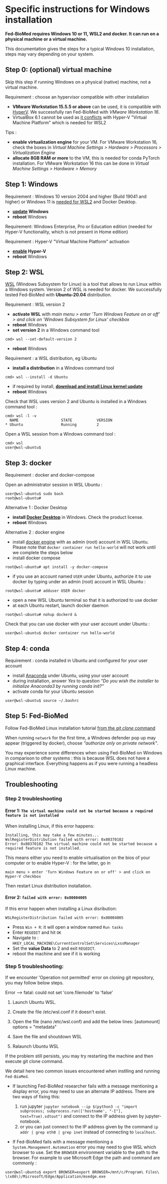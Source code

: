 # Specific instructions for Windows installation

**Fed-BioMed requires Windows 10 or 11, WSL2 and docker. It can run on a physical machine or a virtual machine.**

This documentation gives the steps for a typical Windows 10 installation, steps may vary depending on your system.


## Step 0: (optional) virtual machine

Skip this step if running Windows on a physical (native) machine, not a virtual machine.

Requirement : choose an hypervisor compatible with other installation

* **VMware Workstation 15.5.5 or above** can be used, it is compatible with [HyperV](https://blogs.vmware.com/workstation/2020/05/vmware-workstation-now-supports-hyper-v-mode.html). We successfully ran Fed-BioMed with *VMware Workstation 16*.
* VirtualBox 6.1 cannot be used as [it conflicts](https://docs.microsoft.com/en-us/troubleshoot/windows-client/application-management/virtualization-apps-not-work-with-hyper-v) with Hyper-V "Virtual Machine Platform" which is needed for WSL2

Tips :

* **enable virtualization engine** for your VM. For VMware Workstation 16, check the boxes in *Virtual Machine Settings > Hardware > Processors > Virtualization Engine*
* **allocate 8GB RAM or more** to the VM, this is needed for conda PyTorch installation. For VMware Workstation 16 this can be done in *Virtual Machine Settings > Hardware > Memory*

## Step 1: Windows

Requirement : Windows 10 version 2004 and higher (Build 19041 and higher) or Windows 11 is [needed for WSL2](https://docs.microsoft.com/en-us/windows/wsl/install) and Docker Desktop.

* **[update](https://support.microsoft.com/en-au/windows/update-windows-3c5ae7fc-9fb6-9af1-1984-b5e0412c556a) Windows**
* **reboot** Windows

Requirement: Windows Enterprise, Pro or Education edition (needed for Hyper-V functionality, which is not present in Home edition)

Requirement : Hyper-V "Virtual Machine Platform" activation

* **[enable](https://docs.microsoft.com/en-us/virtualization/hyper-v-on-windows/quick-start/enable-hyper-v) Hyper-V**
* **reboot** Windows


## Step 2: WSL

[WSL](https://docs.microsoft.com/en-us/windows/wsl/install) (Windows Subsystem for Linux) is a tool that allows to run Linux within a Windows system.
Version 2 of WSL is needed for docker.
We successfully tested Fed-BioMed with **Ubuntu-20.04** distribution.

Requirement : WSL version 2

* **activate WSL** with *main menu > enter 'Turn Windows Feature on or off' > and click on 'Windows Subsystem for Linux' checkbox*
* **reboot** Windows
* **set version 2** in a Windows command tool
```
cmd> wsl --set-default-version 2
```
* **reboot** Windows

Requirement : a WSL distribution, eg Ubuntu

* **install a distribution** in a Windows command tool
```
cmd> wsl --install -d Ubuntu
```
* if required by install, [**download and install Linux kernel update**](https://docs.microsoft.com/en-us/windows/wsl/install-manual#step-4---download-the-linux-kernel-update-package)
* **reboot** Windows

Check that WSL uses version 2 and Ubuntu is installed in a Windows command tool :
```
cmd> wsl -l -v
  NAME                   STATE           VERSION
* Ubuntu                 Running         2
```

Open a WSL session from a Windows command tool :
```
cmd> wsl
user@wsl-ubuntu$
```


## Step 3: docker

Requirement : docker and docker-compose

Open an administrator session in WSL Ubuntu :
```
user@wsl-ubuntu$ sudo bash
root@wsl-ubuntu#
```

Alternative 1 : Docker Desktop

  - **install [Docker Desktop](https://hub.docker.com/editions/community/docker-ce-desktop-windows)** in Windows. Check the product license.
  - **reboot** Windows

Alternative 2 : docker engine

  - install [docker engine](https://docs.docker.com/engine/install/ubuntu/) with as admin (root) account in WSL Ubuntu. Please note that `docker container run hello-world` will not work until we complete the steps below
  - install docker compose
```
root@wsl-ubuntu# apt install -y docker-compose
```
  - if you use an account named `USER` under Ubuntu, authorize it to use docker by typing under an admin (root) account in WSL Ubuntu :
```
root@wsl-ubuntu# adduser USER docker
```
  - open a new WSL Ubuntu terminal so that it is authorized to use docker
  - at each Ubuntu restart, launch docker daemon
```
root@wsl-ubuntu# nohup dockerd &
```

Check that you can use docker with your user account under Ubuntu :
```
user@wsl-ubuntu$ docker container run hello-world
```


## Step 4: conda

Requirement : conda installed in Ubuntu and configured for your user account

* install [Anaconda](https://docs.anaconda.com/anaconda/install/linux/) under Ubuntu, using your user account
* during installation, answer *Yes* to question *“Do you wish the installer to initialize Anaconda3 by running conda init?”*
* activate conda for your Ubuntu session
```
user@wsl-ubuntu$ source ~/.bashrc
```


## Step 5: Fed-BioMed

Follow Fed-BioMed Linux installation tutorial [from the *git clone* command](/tutorials/installation/0-basic-software-installation/#install-fedbiomed-software)

When running ```network``` for the first time, a Windows defender pop up may appear (triggered by docker), choose *"authorize only on private network"*.

You may experience some differences when using Fed-BioMed on Windows in comparison to other systems : this is because WSL does not have a graphical interface. Everything happens as if you were running a headless Linux machine.


## Troubleshooting

### Step 2 troubleshooting

#### Error 1: ```The virtual machine could not be started because a required feature is not installed```


When installing Linux, if this error happens:

```
Installing, this may take a few minutes...
WslRegisterDistribution failed with error: 0x80370102
Error: 0x80370102 The virtual machine could not be started because a required feature is not installed.
```

This means either you need to enable virtualisation on the bios of your computer or to enable Hyper-V : for the latter, go in

```
main menu > enter 'Turn Windows Feature on or off' > and click on Hyper-V checkbox

```

Then restart Linux distribution installation.

#### Error 2: ```failed with error: 0x80004005```

If this error happen when installing a Linux disribution:

```
WSLRegisterDistribution failed with error: 0x80004005
```

- Press ```Win + R```: it will open a window named ```Run tasks```
- Enter ```REGEDIT``` and hit ```OK```
- Navigate to : ```HKEY_LOCAL_MACHINE\CurrentControlSet\Services\LxssManager```
- Set the **value Data** to 2 and exit ```REGEDIT```.
- reboot the machine and see if it is working


### Step 5 troubleshooting:


If we encounter 'Operation not permitted' error on cloning git repository, you may follow below steps.

Error --> fatal: could not set 'core.filemode' to 'false'

1. Launch Ubuntu WSL.

2. Create the file /etc/wsl.conf if it doesn't exist.

3. Open the file (nano /etc/wsl.conf) and add the below lines:
    [automount]
    options = "metadata"
    
4. Save the file and shoutdown WSL

5. Ralaunch Ubuntu WSL

If the problem still persists, you may try restarting the machine and then execute git clone command.

We detail here two common issues encountered when instlling and running `Fed-BioMed`.

- If launching Fed-BioMed researcher fails with a message mentioning a display error, you may need to use an alternate IP address. There are two ways of fixing this:

    1. run jupyter ```jupyter notebook --ip $(python3 -c "import subprocess; subprocess.run(['hostname', "-I"], text=True).sdtout")``` and connect to the IP address given by jupyter-notebook.
    2. or you can just connect to the IP address given by the command ```ip addr | grep eth0 | grep inet``` instead of connecting to ```localhost```.

- If Fed-BioMed fails with a message mentioning a `System.Management.Automation` error you may need to give WSL which browser to use. Set the `BROWSER` environment variable to the path to the browser. For example to use Microsoft Edge the path and command are commonly :
```
user@wsl-ubuntu$ export BROWSER=export BROWSER=/mnt/c/Program\ Files\ \(x86\)/Microsoft/Edge/Application/msedge.exe
```
